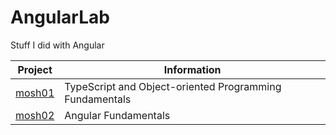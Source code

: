# AngularLab
Stuff I did with Angular

Project | Information
--- | ---
[mosh01](https://github.com/rdquintas/AngularLab/tree/master/mosh01) | TypeScript and Object-oriented Programming Fundamentals
[mosh02](https://github.com/rdquintas/AngularLab/tree/master/mosh02) | Angular Fundamentals
